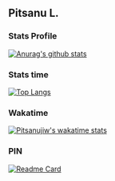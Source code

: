 ## Pitsanu L.

### Stats Profile
[![Anurag's github stats](https://github-readme-stats.vercel.app/api?username=pitsanujiw&show_icons=true&theme=react)](https://github.com/anuraghazra/github-readme-stats)

### Stats time
[![Top Langs](https://github-readme-stats.vercel.app/api/top-langs/?username=pitsanujiw)](https://github.com/anuraghazra/github-readme-stats)

### Wakatime
[![Pitsanujiw's wakatime stats](https://github-readme-stats.vercel.app/api/wakatime?username=pitsanujiw)](https://github.com/anuraghazra/github-readme-stats)

### PIN
[![Readme Card](https://github-readme-stats.vercel.app/api/pin/?username=pitsanujiw&repo=pitsanujiw.me)](https://github.com/anuraghazra/github-readme-stats)
